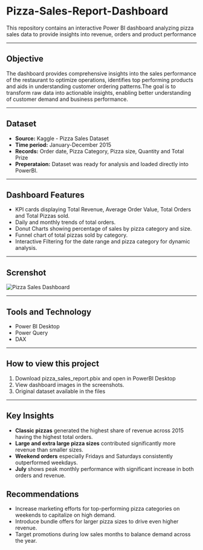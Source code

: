 # Pizza-Sales-Report-Dashboard
This repository contains an interactive Power BI dashboard analyzing pizza sales data to provide insights into revenue, orders and product performance

---

## Objective
The dashboard provides comprehensive insights into the sales performance of the restaurant to optimize operations, identifies top performing products  and aids in understanding customer ordering patterns.The goal is to transform raw data into actionable insights, enabling better understanding of customer demand and business performance.

---

## Dataset
- **Source:** Kaggle - Pizza Sales Dataset
- **Time period:** January-December 2015
- **Records:** Order date, Pizza Category, Pizza size, Quantity and Total Prize
- **Preperataion:** Dataset was ready for analysis and loaded directly into PowerBI.

---
## Dashboard Features
- KPI cards displaying Total Revenue, Average Order Value, Total Orders and Total Pizzas sold.
- Daily and monthly trends of total orders.
- Donut Charts showing percentage of sales by pizza category and size.
- Funnel chart of total pizzas sold by category.
- Interactive Filtering for the date range and pizza category for dynamic analysis.

---

## Screnshot
![Pizza Sales Dashboard](pizza%sales%report.png)

---

## Tools and Technology
- Power BI Desktop
- Power Query
- DAX

---

## How to view this project
1. Download pizza_sales_report.pbix and open in PowerBI Desktop
2. View dashboard images in the screenshots.
3. Original dataset available in the files


---

## Key Insights
- **Classic pizzas** generated the highest share of revenue across 2015 having the highest total orders.
- **Large and extra large pizza sizes** contributed significantly more revenue than smaller sizes.
- **Weekend orders** especially Fridays and Saturdays consistently outperformed weekdays.
- **July** shows peak monthly performance with significant increase in both orders and revenue.

## Recommendations
- Increase marketing efforts for top-performing pizza categories on weekends to capitalize on high demand.
- Introduce bundle offers for larger pizza sizes to drive even higher revenue.
- Target promotions during low sales months to balance demand across the year.




















